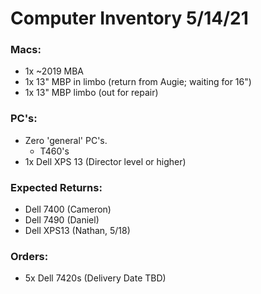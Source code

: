 # Computer Inventory 5/14/21

### Macs:
* 1x ~2019 MBA
* 1x 13" MBP in limbo (return from Augie; waiting for 16")
* 1x 13" MBP limbo (out for repair)

### PC's:
* Zero 'general' PC's.
  * T460's
* 1x Dell XPS 13 (Director level or higher)


### Expected Returns:
* Dell 7400 (Cameron)
* Dell 7490 (Daniel)
* Dell XPS13 (Nathan, 5/18)

### Orders:
* 5x Dell 7420s (Delivery Date TBD)
